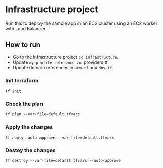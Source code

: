 # Infrastructure project
Run this to deploy the sample app in an ECS cluster using an EC2 worker with Load Balancer.

## How to run

- Go to the infrastructure project `cd infrastructure`.
- Update `my-profile reference in `providers.tf`
- Update domain references in `acm.tf` and `dns.tf`.

### Init terraform
```
tf init
```

### Check the plan
```
tf plan --var-file=default.tfvars
```

### Apply the changes
```
tf apply -auto-approve --var-file=default.tfvars
```

### Destoy the changes
```
tf destroy --var-file=default.tfvars --auto-approve
```